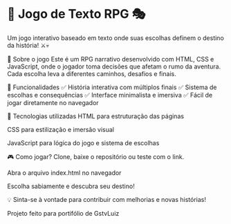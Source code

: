# 🏹 Jogo de Texto RPG 🎭
Um jogo interativo baseado em texto onde suas escolhas definem o destino da história! ⚔️💀

📜 Sobre o jogo
Este é um RPG narrativo desenvolvido com HTML, CSS e JavaScript, onde o jogador toma decisões que afetam o rumo da aventura. Cada escolha leva a diferentes caminhos, desafios e finais.

🚀 Funcionalidades
✅ História interativa com múltiplos finais
✅ Sistema de escolhas e consequências
✅ Interface minimalista e imersiva
✅ Fácil de jogar diretamente no navegador

🔧 Tecnologias utilizadas
HTML para estruturação das páginas

CSS para estilização e imersão visual

JavaScript para lógica do jogo e sistema de escolhas

🎮 Como jogar?
Clone, baixe o repositório ou teste com o link.

Abra o arquivo index.html no navegador

Escolha sabiamente e descubra seu destino!

💡 Sinta-se à vontade para contribuir com melhorias e novas histórias!

Projeto feito para portifólio de GstvLuiz
